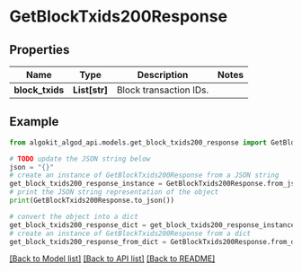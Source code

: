 # GetBlockTxids200Response


## Properties

Name | Type | Description | Notes
------------ | ------------- | ------------- | -------------
**block_txids** | **List[str]** | Block transaction IDs. | 

## Example

```python
from algokit_algod_api.models.get_block_txids200_response import GetBlockTxids200Response

# TODO update the JSON string below
json = "{}"
# create an instance of GetBlockTxids200Response from a JSON string
get_block_txids200_response_instance = GetBlockTxids200Response.from_json(json)
# print the JSON string representation of the object
print(GetBlockTxids200Response.to_json())

# convert the object into a dict
get_block_txids200_response_dict = get_block_txids200_response_instance.to_dict()
# create an instance of GetBlockTxids200Response from a dict
get_block_txids200_response_from_dict = GetBlockTxids200Response.from_dict(get_block_txids200_response_dict)
```
[[Back to Model list]](../README.md#documentation-for-models) [[Back to API list]](../README.md#documentation-for-api-endpoints) [[Back to README]](../README.md)



